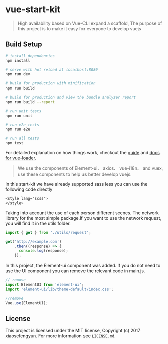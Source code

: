 # vue-start-kit

> High availability based on Vue-CLI expand a scaffold, The purpose of this project is to make it easy for everyone to develop vuejs 

## Build Setup

``` bash
# install dependencies
npm install

# serve with hot reload at localhost:8080
npm run dev

# build for production with minification
npm run build

# build for production and view the bundle analyzer report
npm run build --report

# run unit tests
npm run unit

# run e2e tests
npm run e2e

# run all tests
npm test
```

For detailed explanation on how things work, checkout the [guide](http://vuejs-templates.github.io/webpack/) and [docs for vue-loader](http://vuejs.github.io/vue-loader).



> We use the components of Element-ui、 axios、 vue-i18n、 and vuex, use these components to help us better develop vuejs.

In this start-kit we have already supported sass less you can use the following code directly

```css
<style lang="scss">
</style>
```

Taking into account the use of each person different scenes. The network library for the most simple package.If you want to use the network request, you will find it in the utils folder.

```javascript
import { get } from './utils/request';

get('http://example.com')
	.then((response) => {
      console.log(response);
	});
```

In this project, the Element-ui component was added. If you do not need to use the UI component you can remove the relevant code in main.js.

```javascript
// remove
import ElementUI from 'element-ui';
import 'element-ui/lib/theme-default/index.css';

//remove 
Vue.use(ElementUI);
```





## License

This project is licensed under the MIT license, Copyright (c) 2017 xiaosefengyun. For more information see `LICENSE.md`.
